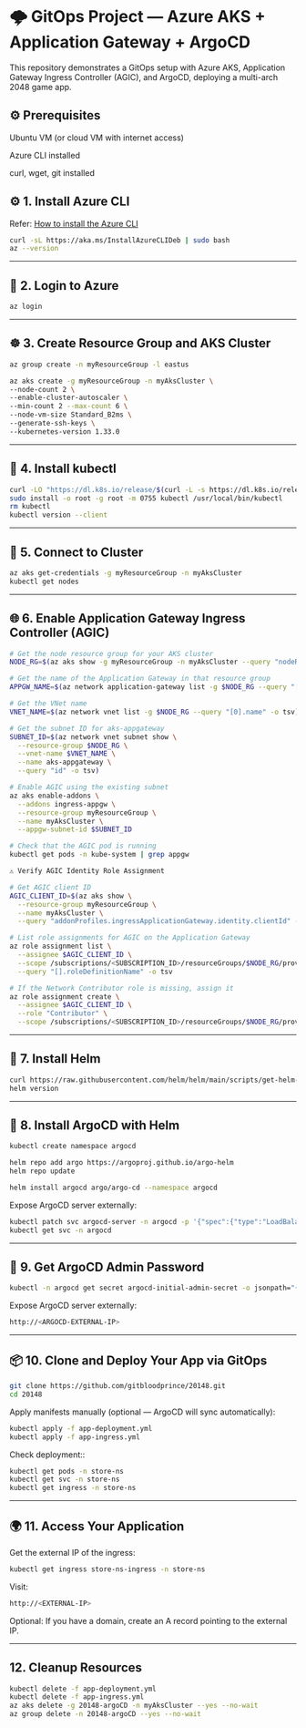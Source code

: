# 🌩️ GitOps Project — Azure AKS + Application Gateway + ArgoCD

This repository demonstrates a GitOps setup with Azure AKS, Application Gateway Ingress Controller (AGIC), and ArgoCD, deploying a multi-arch 2048 game app.

## ⚙️ Prerequisites

Ubuntu VM (or cloud VM with internet access)

Azure CLI installed

curl, wget, git installed

## ⚙️ 1. Install Azure CLI

Refer: [How to install the Azure CLI](https://learn.microsoft.com/en-us/cli/azure/install-azure-cli?view=azure-cli-latest)

```bash
curl -sL https://aka.ms/InstallAzureCLIDeb | sudo bash
az --version
```

---

## 🔐 2. Login to Azure

```bash
az login
```

---

## ☸️ 3. Create Resource Group and AKS Cluster

```bash
az group create -n myResourceGroup -l eastus

az aks create -g myResourceGroup -n myAksCluster \
--node-count 2 \
--enable-cluster-autoscaler \
--min-count 2 --max-count 6 \
--node-vm-size Standard_B2ms \
--generate-ssh-keys \
--kubernetes-version 1.33.0
```

---

## 🧰 4. Install kubectl

```bash
curl -LO "https://dl.k8s.io/release/$(curl -L -s https://dl.k8s.io/release/stable.txt)/bin/linux/amd64/kubectl"
sudo install -o root -g root -m 0755 kubectl /usr/local/bin/kubectl
rm kubectl
kubectl version --client
```

---

## 🔗 5. Connect to Cluster

```bash
az aks get-credentials -g myResourceGroup -n myAksCluster
kubectl get nodes
```
---

## 🌐 6. Enable Application Gateway Ingress Controller (AGIC)

```bash
# Get the node resource group for your AKS cluster
NODE_RG=$(az aks show -g myResourceGroup -n myAksCluster --query "nodeResourceGroup" -o tsv)

# Get the name of the Application Gateway in that resource group
APPGW_NAME=$(az network application-gateway list -g $NODE_RG --query "[0].name" -o tsv)

# Get the VNet name
VNET_NAME=$(az network vnet list -g $NODE_RG --query "[0].name" -o tsv)

# Get the subnet ID for aks-appgateway
SUBNET_ID=$(az network vnet subnet show \
  --resource-group $NODE_RG \
  --vnet-name $VNET_NAME \
  --name aks-appgateway \
  --query "id" -o tsv)

# Enable AGIC using the existing subnet
az aks enable-addons \
  --addons ingress-appgw \
  --resource-group myResourceGroup \
  --name myAksCluster \
  --appgw-subnet-id $SUBNET_ID

# Check that the AGIC pod is running
kubectl get pods -n kube-system | grep appgw

⚠️ Verify AGIC Identity Role Assignment

# Get AGIC client ID
AGIC_CLIENT_ID=$(az aks show \
  --resource-group myResourceGroup \
  --name myAksCluster \
  --query "addonProfiles.ingressApplicationGateway.identity.clientId" -o tsv)

# List role assignments for AGIC on the Application Gateway
az role assignment list \
  --assignee $AGIC_CLIENT_ID \
  --scope /subscriptions/<SUBSCRIPTION_ID>/resourceGroups/$NODE_RG/providers/Microsoft.Network/applicationGateways/$APPGW_NAME \
  --query "[].roleDefinitionName" -o tsv

# If the Network Contributor role is missing, assign it
az role assignment create \
  --assignee $AGIC_CLIENT_ID \
  --role "Contributor" \
  --scope /subscriptions/<SUBSCRIPTION_ID>/resourceGroups/$NODE_RG/providers/Microsoft.Network/applicationGateways/$APPGW_NAME

```

---

## 🚀 7. Install Helm

```bash
curl https://raw.githubusercontent.com/helm/helm/main/scripts/get-helm-3 | bash
helm version
```
---
## 🧭 8. Install ArgoCD with Helm

```bash
kubectl create namespace argocd

helm repo add argo https://argoproj.github.io/argo-helm
helm repo update

helm install argocd argo/argo-cd --namespace argocd
```
Expose ArgoCD server externally:
```bash
kubectl patch svc argocd-server -n argocd -p '{"spec":{"type":"LoadBalancer"}}'
kubectl get svc -n argocd
```

---

## 🔑 9. Get ArgoCD Admin Password

```bash
kubectl -n argocd get secret argocd-initial-admin-secret -o jsonpath="{.data.password}" | base64 -d
```
Expose ArgoCD server externally:
```bash
http://<ARGOCD-EXTERNAL-IP>
```
---

## 📦 10. Clone and Deploy Your App via GitOps

```bash
git clone https://github.com/gitbloodprince/20148.git
cd 20148
```
Apply manifests manually (optional — ArgoCD will sync automatically):
```bash
kubectl apply -f app-deployment.yml
kubectl apply -f app-ingress.yml
```
Check deployment::
```bash
kubectl get pods -n store-ns
kubectl get svc -n store-ns
kubectl get ingress -n store-ns
```
---

## 🌍 11. Access Your Application
Get the external IP of the ingress:
```bash
kubectl get ingress store-ns-ingress -n store-ns
```
Visit:
```bash
http://<EXTERNAL-IP>
```
Optional: If you have a domain, create an A record pointing to the external IP.

---

## 12. Cleanup Resources

```bash
kubectl delete -f app-deployment.yml
kubectl delete -f app-ingress.yml
az aks delete -g 20148-argoCD -n myAksCluster --yes --no-wait
az group delete -n 20148-argoCD --yes --no-wait
```

